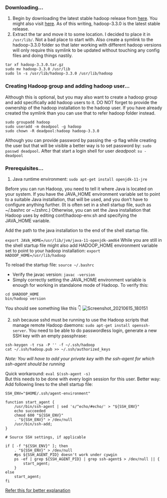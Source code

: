 <h3>Downloading...</h3>

1. Begin by downloading the latest stable hadoop release from <a href=https://mirrors.estointernet.in/apache/hadoop/common/hadoop-3.3.0/>here</a>. You might also visit <a href=https://www.apache.org/dyn/closer.cgi/hadoop/common/>here</a>. As of this writing, hadoop-3.3.0 is the latest stable release.
2. Extract the tar and move it to some location. I decided to place it in `/usr/lib/`. Not a bad place to start with. Also create a symlink to the hadoop-3.3.0 folder so that later working with different hadoop versions will only require this symlink to be updated without touching any config files and doing things nastily.
 
 ```
 tar xf hadoop-3.3.0.tar.gz
 sudo mv hadoop-3.3.0 /usr/lib
 sudo ln -s /usr/lib/hadoop-3.3.0 /usr/lib/hadoop
 ```
 
<h3>Creating Hadoop group and adding hadoop user...</h3>
Although this is optional, but you may also want to create a hadoop group and add specifically add hadoop users to it. DO NOT forget to provide the ownership of the hadoop installation to the hadoop user. If you have already created the symlink than you can use that to refer hadoop folder instead.

```
sudo groupadd hadoop
sudo useradd -m deadpool -g hadoop
sudo chown -R deadpool:hadoop hadoop-3.3.0
```
Although you can provide password by passing the -p flag while creating the user but that will be visible a better way is to set password by: `sudo passwd deadpool`. After that start a login shell for user *deadpool*: `su - deadpool`

<h3>Prerequisites...</h3>

1. Java runtime environment: `sudo apt-get install openjdk-11-jre`

 Before you can run Hadoop, you need to tell it where Java is located on your system. If you have the JAVA_HOME environment variable set to point to a suitable Java installation, that will be used, and you don’t have to configure anything further. (It is often set in a shell startup file, such as ~/.bashrc or ~/zshrc.) Otherwise, you can set the Java installation that Hadoop uses by editing conf/hadoop-env.sh and specifying the JAVA_HOME variable.

 Add the path to the java installation to the end of the shell startup file.

 `export JAVA_HOME=/usr/lib/jvm/java-11-openjdk-amd64`
 While you are still in the shell startup file might also add HADOOP_HOME environment variable set to point to your hadoop installation: `export HADOOP_HOME=/usr/lib/hadoop`

 To reload the startup file: `source ~/.bashrc`
 - Verify the javac version: `javac -version`
 - Simply correctly setting the JAVA_HOME environment variable is enough for working in standalone mode of Hadoop. To verify this:
```
cd $HADOOP_HOME
bin/hadoop version
```
You should see something like this 👇
![Screenshot_20210615_180151](https://user-images.githubusercontent.com/75603064/122052888-cb8a6300-ce03-11eb-8a37-812b3cb01406.png)

2. ssh because sshd must be running to use the Hadoop scripts that manage remote Hadoop daemons: `sudo apt-get install openssh-server`. You need to be able to do passwordless login, generate a new SSH key with an empty passphrase:

```
ssh-keygen -t rsa -P '' -f ~/.ssh/hadoop
cat ~/.ssh/hadoop.pub >> ~/.ssh/authorized_keys
```
*Note: You will have to add your private key with the ssh-agent for which ssh-agent should be running*

Quick workaround: `eval $(ssh-agent -s)`<br>
But this needs to be done with every login session for this user.
Better way: Add following lines to the shell startup file:
```
SSH_ENV="$HOME/.ssh/agent-environment"

function start_agent {
    /usr/bin/ssh-agent | sed 's/^echo/#echo/' > "${SSH_ENV}"
    echo succeeded
    chmod 600 "${SSH_ENV}"
    . "${SSH_ENV}" > /dev/null
    /usr/bin/ssh-add;
}

# Source SSH settings, if applicable

if [ -f "${SSH_ENV}" ]; then
    . "${SSH_ENV}" > /dev/null
    #ps ${SSH_AGENT_PID} doesn't work under cywgin
    ps -ef | grep ${SSH_AGENT_PID} | grep ssh-agent$ > /dev/null || {
        start_agent;
    }
else
    start_agent;
fi
```
<a href=http://mah.everybody.org/docs/ssh#run-ssh-agent>Refer this for better explanation</a>
